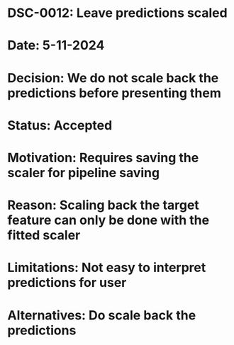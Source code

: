 # DSC-0012: Leave predictions scaled
# Date: 5-11-2024
# Decision: We do not scale back the predictions before presenting them
# Status: Accepted
# Motivation: Requires saving the scaler for pipeline saving
# Reason: Scaling back the target feature can only be done with the fitted scaler
# Limitations: Not easy to interpret predictions for user
# Alternatives: Do scale back the predictions
